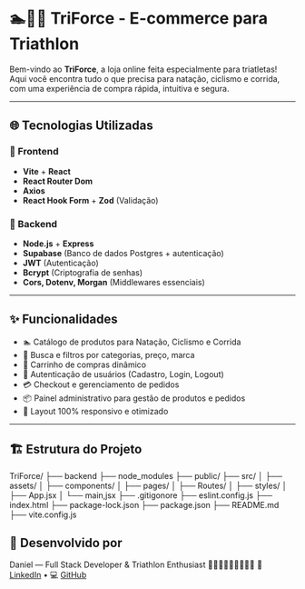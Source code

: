# 🏊🚴🏃 TriForce - E-commerce para Triathlon

Bem-vindo ao **TriForce**, a loja online feita especialmente para triatletas! Aqui você encontra tudo o que precisa para natação, ciclismo e corrida, com uma experiência de compra rápida, intuitiva e segura.

---

## 🌐 Tecnologias Utilizadas

### 🚀 Frontend
- **Vite** + **React**
- **React Router Dom**
- **Axios**
- **React Hook Form** + **Zod** (Validação)

### 🔗 Backend
- **Node.js** + **Express**
- **Supabase** (Banco de dados Postgres + autenticação)
- **JWT** (Autenticação)
- **Bcrypt** (Criptografia de senhas)
- **Cors, Dotenv, Morgan** (Middlewares essenciais)

---

## ✨ Funcionalidades

- 🏊 Catálogo de produtos para Natação, Ciclismo e Corrida
- 🔎 Busca e filtros por categorias, preço, marca
- 🛒 Carrinho de compras dinâmico
- 👥 Autenticação de usuários (Cadastro, Login, Logout)
- 💳 Checkout e gerenciamento de pedidos
- 📦 Painel administrativo para gestão de produtos e pedidos
- 📱 Layout 100% responsivo e otimizado

---

## 🏗️ Estrutura do Projeto

TriForce/
├── backend
├── node_modules
├── public/
├── src/
│   ├── assets/
│   ├── components/
│   ├── pages/
│   ├── Routes/
│   ├── styles/
│   ├── App.jsx
│   └── main,jsx
├── .gitigonore
├── eslint.config.js
├── index.html
├── package-lock.json
├── package.json
├── README.md
├── vite.config.js


## 🏅 Desenvolvido por

Daniel — Full Stack Developer & Triathlon Enthusiast 🚴🏽‍♂️🏊🏼‍♂️🏃🏽‍♂️
💼 [LinkedIn](https://www.linkedin.com/in/daniel-coelho-818381293/) • 💻 [GitHub](https://github.com/danccoelho)  
  
